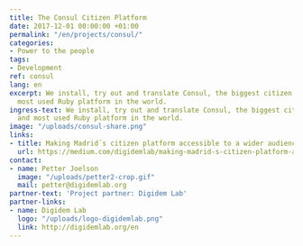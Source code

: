 ```yaml
---
title: The Consul Citizen Platform
date: 2017-12-01 00:00:00 +01:00
permalink: "/en/projects/consul/"
categories:
- Power to the people
tags:
- Development
ref: consul
lang: en
excerpt: We install, try out and translate Consul, the biggest citizen platform and
  most used Ruby platform in the world.
ingress-text: We install, try out and translate Consul, the biggest citizen platform
  and most used Ruby platform in the world.
image: "/uploads/consul-share.png"
links:
- title: Making Madrid´s citizen platform accessible to a wider audience
  url: https://medium.com/digidemlab/making-madrid-s-citizen-platform-accessible-to-a-wider-audience-f452dd59a394
contact:
- name: Petter Joelson
  image: "/uploads/petter2-crop.gif"
  mail: petter@digidemlab.org
partner-text: 'Project partner: Digidem Lab'
partner-links:
- name: Digidem Lab
  logo: "/uploads/logo-digidemlab.png"
  link: http://digidemlab.org/en
---
```


